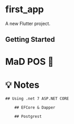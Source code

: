 # first_app

A new Flutter project.

## Getting Started

# MaD POS 🧸

# 💡 Notes

	## Using .net 7 ASP.NET CORE
 
        ## EFCore & Dapper
	
        ## Postgrest




